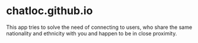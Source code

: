 # chatloc.github.io
This app tries to solve the need of  connecting to users, who share the same nationality and ethnicity with you and happen to be in close proximity.
